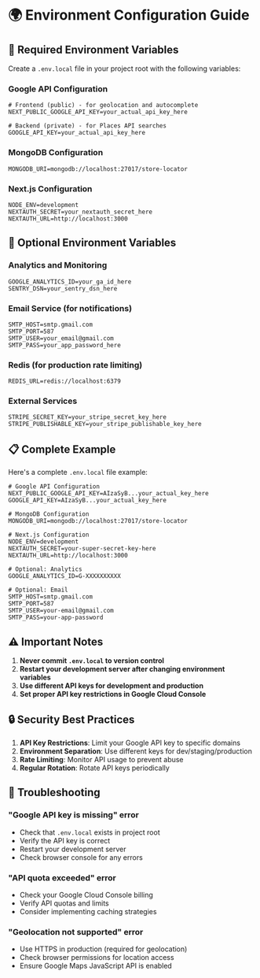 # 🌍 Environment Configuration Guide

## 🔑 Required Environment Variables

Create a `.env.local` file in your project root with the following variables:

### Google API Configuration
```env
# Frontend (public) - for geolocation and autocomplete
NEXT_PUBLIC_GOOGLE_API_KEY=your_actual_api_key_here

# Backend (private) - for Places API searches
GOOGLE_API_KEY=your_actual_api_key_here
```

### MongoDB Configuration
```env
MONGODB_URI=mongodb://localhost:27017/store-locator
```

### Next.js Configuration
```env
NODE_ENV=development
NEXTAUTH_SECRET=your_nextauth_secret_here
NEXTAUTH_URL=http://localhost:3000
```

## 🚀 Optional Environment Variables

### Analytics and Monitoring
```env
GOOGLE_ANALYTICS_ID=your_ga_id_here
SENTRY_DSN=your_sentry_dsn_here
```

### Email Service (for notifications)
```env
SMTP_HOST=smtp.gmail.com
SMTP_PORT=587
SMTP_USER=your_email@gmail.com
SMTP_PASS=your_app_password_here
```

### Redis (for production rate limiting)
```env
REDIS_URL=redis://localhost:6379
```

### External Services
```env
STRIPE_SECRET_KEY=your_stripe_secret_key_here
STRIPE_PUBLISHABLE_KEY=your_stripe_publishable_key_here
```

## 📋 Complete Example

Here's a complete `.env.local` file example:

```env
# Google API Configuration
NEXT_PUBLIC_GOOGLE_API_KEY=AIzaSyB...your_actual_key_here
GOOGLE_API_KEY=AIzaSyB...your_actual_key_here

# MongoDB Configuration
MONGODB_URI=mongodb://localhost:27017/store-locator

# Next.js Configuration
NODE_ENV=development
NEXTAUTH_SECRET=your-super-secret-key-here
NEXTAUTH_URL=http://localhost:3000

# Optional: Analytics
GOOGLE_ANALYTICS_ID=G-XXXXXXXXXX

# Optional: Email
SMTP_HOST=smtp.gmail.com
SMTP_PORT=587
SMTP_USER=your-email@gmail.com
SMTP_PASS=your-app-password
```

## ⚠️ Important Notes

1. **Never commit `.env.local` to version control**
2. **Restart your development server after changing environment variables**
3. **Use different API keys for development and production**
4. **Set proper API key restrictions in Google Cloud Console**

## 🔒 Security Best Practices

1. **API Key Restrictions**: Limit your Google API key to specific domains
2. **Environment Separation**: Use different keys for dev/staging/production
3. **Rate Limiting**: Monitor API usage to prevent abuse
4. **Regular Rotation**: Rotate API keys periodically

## 🚨 Troubleshooting

### "Google API key is missing" error
- Check that `.env.local` exists in project root
- Verify the API key is correct
- Restart your development server
- Check browser console for any errors

### "API quota exceeded" error
- Check your Google Cloud Console billing
- Verify API quotas and limits
- Consider implementing caching strategies

### "Geolocation not supported" error
- Use HTTPS in production (required for geolocation)
- Check browser permissions for location access
- Ensure Google Maps JavaScript API is enabled
